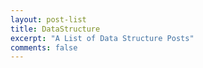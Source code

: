 ```yaml
---
layout: post-list
title: DataStructure
excerpt: "A List of Data Structure Posts"
comments: false
---
```

